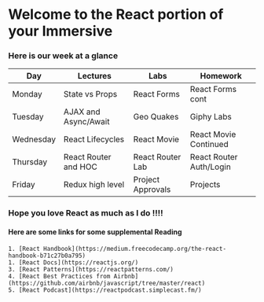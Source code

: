 # Welcome to the React portion of your Immersive

### Here is our week at a glance 
| Day       | Lectures  | Labs      | Homework  |
| --------- | --------- | --------- | --------- |
| Monday    | State vs Props | React Forms | React Forms cont |
| Tuesday   | AJAX and Async/Await | Geo Quakes | Giphy Labs |
| Wednesday | React Lifecycles | React Movie | React Movie Continued |
| Thursday  | React Router  and HOC | React Router Lab | React Router Auth/Login
| Friday    | Redux high level | Project Approvals | Projects |


### Hope you love React as much as I do !!!!
#### Here are some links for some supplemental Reading
    1. [React Handbook](https://medium.freecodecamp.org/the-react-handbook-b71c27b0a795)
    1. [React Docs](https://reactjs.org/)
    3. [React Patterns](https://reactpatterns.com/)
    4. [React Best Practices from Airbnb](https://github.com/airbnb/javascript/tree/master/react)
    5. [React Podcast](https://reactpodcast.simplecast.fm/)